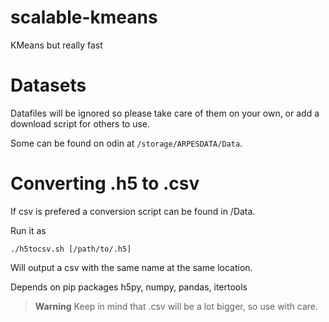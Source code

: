 # scalable-kmeans
KMeans but really fast


# Datasets
Datafiles will be ignored so please take care of them on your own, or add a download script for others to use.

Some can be found on odin at ```/storage/ARPESDATA/Data```.


# Converting .h5 to .csv
If csv is prefered a conversion script can be found in /Data.

Run it as
```
./h5tocsv.sh [/path/to/.h5]
```
Will output a csv with the same name at the same location.

Depends on pip packages h5py, numpy, pandas, itertools

> **Warning**
> Keep in mind that .csv will be a lot bigger, so use with care.
